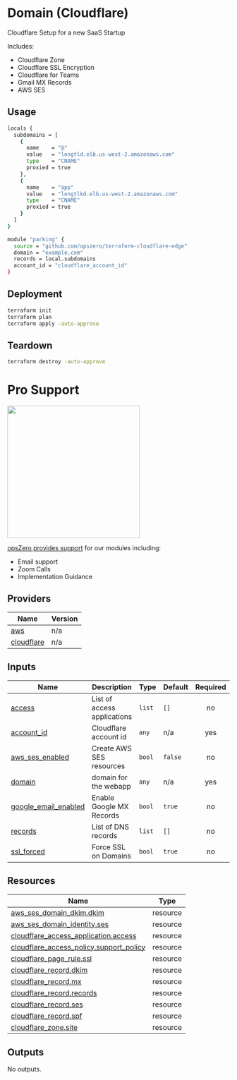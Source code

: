 <!-- BEGIN_TF_DOCS -->
# Domain (Cloudflare)

Cloudflare Setup for a new SaaS Startup

Includes:

 - Cloudflare Zone
 - Cloudflare SSL Encryption
 - Cloudflare for Teams
 - Gmail MX Records
 - AWS SES

## Usage

```bash
locals {
  subdomains = [
    {
      name    = "@"
      value   = "longtld.elb.us-west-2.amazonaws.com"
      type    = "CNAME"
      proxied = true
    },
    {
      name    = "app"
      value   = "longtlkd.elb.us-west-2.amazonaws.com"
      type    = "CNAME"
      proxied = true
    }
  ]
}

module "parking" {
  source = "github.com/opszero/terraform-cloudflare-edge"
  domain = "example.com"
  records = local.subdomains
  account_id = "cloudflare_account_id"
}
```

## Deployment

```sh
terraform init
terraform plan
terraform apply -auto-approve
```

## Teardown

```sh
terraform destroy -auto-approve
```
# Pro Support

<a href="https://www.opszero.com"><img src="https://assets.opszero.com/images/opszero_11_29_2016.png" width="300px"/></a>

[opsZero provides support](https://www.opszero.com/devops) for our modules including:

- Email support
- Zoom Calls
- Implementation Guidance
## Providers

| Name | Version |
|------|---------|
| <a name="provider_aws"></a> [aws](#provider\_aws) | n/a |
| <a name="provider_cloudflare"></a> [cloudflare](#provider\_cloudflare) | n/a |
## Inputs

| Name | Description | Type | Default | Required |
|------|-------------|------|---------|:--------:|
| <a name="input_access"></a> [access](#input\_access) | List of access applications | `list` | `[]` | no |
| <a name="input_account_id"></a> [account\_id](#input\_account\_id) | Cloudflare account id | `any` | n/a | yes |
| <a name="input_aws_ses_enabled"></a> [aws\_ses\_enabled](#input\_aws\_ses\_enabled) | Create AWS SES resources | `bool` | `false` | no |
| <a name="input_domain"></a> [domain](#input\_domain) | domain for the webapp | `any` | n/a | yes |
| <a name="input_google_email_enabled"></a> [google\_email\_enabled](#input\_google\_email\_enabled) | Enable Google MX Records | `bool` | `true` | no |
| <a name="input_records"></a> [records](#input\_records) | List of DNS records | `list` | `[]` | no |
| <a name="input_ssl_forced"></a> [ssl\_forced](#input\_ssl\_forced) | Force SSL on Domains | `bool` | `true` | no |
## Resources

| Name | Type |
|------|------|
| [aws_ses_domain_dkim.dkim](https://registry.terraform.io/providers/hashicorp/aws/latest/docs/resources/ses_domain_dkim) | resource |
| [aws_ses_domain_identity.ses](https://registry.terraform.io/providers/hashicorp/aws/latest/docs/resources/ses_domain_identity) | resource |
| [cloudflare_access_application.access](https://registry.terraform.io/providers/cloudflare/cloudflare/latest/docs/resources/access_application) | resource |
| [cloudflare_access_policy.support_policy](https://registry.terraform.io/providers/cloudflare/cloudflare/latest/docs/resources/access_policy) | resource |
| [cloudflare_page_rule.ssl](https://registry.terraform.io/providers/cloudflare/cloudflare/latest/docs/resources/page_rule) | resource |
| [cloudflare_record.dkim](https://registry.terraform.io/providers/cloudflare/cloudflare/latest/docs/resources/record) | resource |
| [cloudflare_record.mx](https://registry.terraform.io/providers/cloudflare/cloudflare/latest/docs/resources/record) | resource |
| [cloudflare_record.records](https://registry.terraform.io/providers/cloudflare/cloudflare/latest/docs/resources/record) | resource |
| [cloudflare_record.ses](https://registry.terraform.io/providers/cloudflare/cloudflare/latest/docs/resources/record) | resource |
| [cloudflare_record.spf](https://registry.terraform.io/providers/cloudflare/cloudflare/latest/docs/resources/record) | resource |
| [cloudflare_zone.site](https://registry.terraform.io/providers/cloudflare/cloudflare/latest/docs/resources/zone) | resource |
## Outputs

No outputs.
<!-- END_TF_DOCS -->
